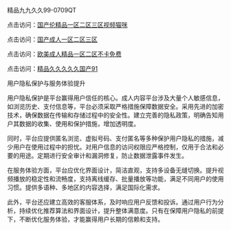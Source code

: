 精品九九久久99-0709QT

点击访问：<a href="https://heiliaoe8ajia.pages.dev">国产伦精品一区二区三区视频猫咪</a>

点击访问：<a href="https://heiliaoxqkkct.pages.dev">国产成人一区二区三区</a>

点击访问：<a href="https://bered.pages.dev/">欧美成人精品一区二区不卡免费</a>

点击访问：<a href="https://tfda.pages.dev/">精品久久久久久国产91</a>


用户隐私保护与服务体验提升  

用户隐私保护是平台赢得用户信任的核心。成人内容平台涉及大量个人敏感信息，如浏览历史、支付信息等，平台必须采取严格措施保障数据安全。采用先进的加密技术，确保数据在传输和存储过程中的安全性。建立完善的隐私政策，明确告知用户其数据的收集、使用和保护措施，增加透明度。  

同时，平台应提供匿名浏览、虚拟号码、支付匿名等多种保护用户隐私的措施，减少用户在使用过程中的担忧。对用户信息的访问权限应严格控制，仅用于合法和必要的用途。定期进行安全审计和漏洞修复，防止数据泄露事件发生。  

在服务体验方面，平台应优化界面设计，简洁直观，支持多设备无缝切换。提升视频播放的稳定性和流畅度，支持离线缓存、批量播放等功能，满足不同用户的使用习惯。提供多语种、多地区的内容选择，满足国际化需求。  

此外，平台还应建立高效的客服体系，及时响应用户反馈和投诉。通过用户行为分析，持续优化推荐算法和界面设计，提升整体满意度。只有在保障用户隐私的前提下，不断优化服务体验，才能赢得用户长期的信赖和支持。

<span style="display:none;">[Canonical link]( https://github.com/ad0700925/165652 ）</span>
